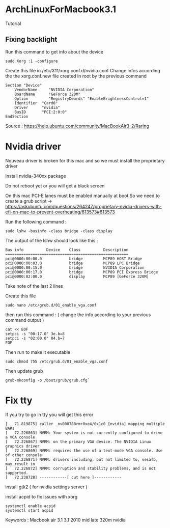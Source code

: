 # ArchLinuxForMacbook3.1
Tutorial


## Fixing backlight

Run this command to get info about the device

```
sudo Xorg :1 -configure
```

Create this file in /etc/X11/xorg.conf.d/nvidia.conf 
Change infos according the the xorg.conf.new file created in
root by the previous command

```
Section "Device"
    VendorName     "NVIDIA Corporation"
    BoardName      "GeForce 320M"
    Option         "RegistryDwords" "EnableBrightnessControl=1"
    Identifier  "Card0"
    Driver      "nvidia"
    BusID       "PCI:2:0:0"
EndSection
```

Source : https://help.ubuntu.com/community/MacBookAir3-2/Raring

# Nvidia driver

Nouveau driver is broken for this mac and so we must install the proprietary driver

Install nvidia-340xx package

Do not reboot yet or you will get a black screen 

On this mac PCI-E lanes must be enabled manually at boot
So we need to create a grub script -> https://askubuntu.com/questions/264247/proprietary-nvidia-drivers-with-efi-on-mac-to-prevent-overheating/613573#613573

Run the following command :

```
sudo lshw -businfo -class bridge -class display
```

The output of the lshw should look like this :

```
Bus info          Device    Class          Description
======================================================
pci@0000:00:00.0            bridge         MCP89 HOST Bridge
pci@0000:00:03.0            bridge         MCP89 LPC Bridge
pci@0000:00:15.0            bridge         NVIDIA Corporation
pci@0000:00:17.0            bridge         MCP89 PCI Express Bridge
pci@0000:02:00.0            display        MCP89 [GeForce 320M]

```

Take note of the last 2 lines


Create this file 

```
sudo nano /etc/grub.d/01_enable_vga.conf
```

then run this command : ( change the info according to your previous command output )

```
cat << EOF
setpci -s "00:17.0" 3e.b=8
setpci -s "02:00.0" 04.b=7
EOF
```

Then run to make it executable

```
sudo chmod 755 /etc/grub.d/01_enable_vga.conf
```

Then update grub

```
grub-mkconfig -o /boot/grub/grub.cfg`
```

# Fix tty

If you try to go in tty you will get this error

```
[   71.819875] caller _nv000788rm+0xe4/0x1c0 [nvidia] mapping multiple BARs
[   72.226863] NVRM: Your system is not currently configured to drive a VGA console
[   72.226867] NVRM: on the primary VGA device. The NVIDIA Linux graphics driver
[   72.226869] NVRM: requires the use of a text-mode VGA console. Use of other console
[   72.226871] NVRM: drivers including, but not limited to, vesafb, may result in
[   72.226872] NVRM: corruption and stability problems, and is not supported.
[   72.238728] ------------[ cut here ]------------
```

install gtk2 ( for nvidia settings server )

install acpid to fix issues with xorg

```
systemctl enable acpid
systemctl start acpid
```


Keywords :
Macbook air 3.1 3,1 2010 mid late 320m nvidia
